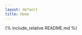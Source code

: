 ```yaml
---
layout: default
title: Home
---
```

<link href="https://fonts.googleapis.com/css2?family=Inter&display=swap" rel="stylesheet">
{% include_relative README.md %}
